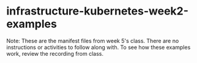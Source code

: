 # infrastructure-kubernetes-week2-examples
Note:  These are the manifest files from week 5's class.  There are no instructions or activities to follow along with.  To see how these examples work, review the recording from class.
